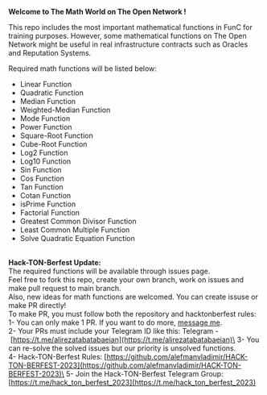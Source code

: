 **Welcome to The Math World on The Open Network !**

This repo includes the most important mathematical functions in FunC for training purposes. However, some mathematical functions on The Open Network might be useful in real infrastructure contracts such as Oracles and Reputation Systems.

Required math functions will be listed below:
- Linear Function
- Quadratic Function
- Median Function
- Weighted-Median Function
- Mode Function
- Power Function
- Square-Root Function
- Cube-Root Function
- Log2 Function
- Log10 Function
- Sin Function
- Cos Function
- Tan Function
- Cotan Function
- isPrime Function
- Factorial Function
- Greatest Common Divisor Function
- Least Common Multiple Function
- Solve Quadratic Equation Function

\
**Hack-TON-Berfest Update:**\
The required functions will be available through issues page.\
Feel free to fork this repo, create your own branch, work on issues and make pull request to main branch.\
Also, new ideas for math functions are welcomed. You can create issuse or make PR directly!\
To make PR, you must follow both the repository and hacktonberfest rules:\
1- You can only make 1 PR. If you want to do more, [message me](http://t.me/alirezatabatabaeian).\
2- Your PRs must include your Telegram ID like this: 
Telegram - [https://t.me/alirezatabatabaeian](https://t.me/alirezatabatabaeian)\
3- You can re-solve the solved issues but our priority is unsolved functions.\
4- Hack-TON-Berfest Rules: [https://github.com/alefmanvladimir/HACK-TON-BERFEST-2023](https://github.com/alefmanvladimir/HACK-TON-BERFEST-2023)\
5- Join the Hack-TON-Berfest Telegram Group: [https://t.me/hack_ton_berfest_2023](https://t.me/hack_ton_berfest_2023)